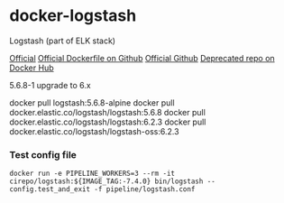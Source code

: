 # docker-logstash

Logstash (part of ELK stack)

[Official](https://www.elastic.co/guide/en/logstash/current/docker.html)
[Official Dockerfile on Github](https://github.com/elastic/logstash/blob/master/docker/templates/Dockerfile.j2)
[Official Github](https://github.com/elastic/logstash)
[Deprecated repo on Docker Hub](https://hub.docker.com/_/logstash/)

5.6.8-1 upgrade to 6.x

docker pull logstash:5.6.8-alpine
docker pull docker.elastic.co/logstash/logstash:5.6.8
docker pull docker.elastic.co/logstash/logstash:6.2.3
docker pull docker.elastic.co/logstash/logstash-oss:6.2.3

### Test config file

`docker run -e PIPELINE_WORKERS=3 --rm -it cirepo/logstash:${IMAGE_TAG:-7.4.0} bin/logstash --config.test_and_exit -f pipeline/logstash.conf`

